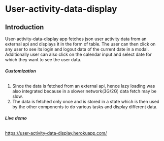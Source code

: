 # **User-activity-data-display**

## **Introduction**

User-activity-data-display app fetches json user activity data from an external api and displays it in the form of table.
The user can then click on any user to see its login and logout data of the current date in a modal.
Additionally user can also click on the calendar input and select date for which they want to see the user data.

###### **Customization**
1. Since the data is fetched from an external api, hence lazy loading was also integrated because in a slower network(3G/2G) data fetch may be slow.
2. The data is fetched only once and is stored in a state which is then used by the other components to do various tasks and display different data.

###### **Live demo**
https://user-activity-data-display.herokuapp.com/
